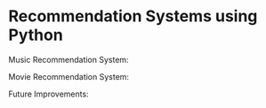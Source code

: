 # Recommendation Systems using Python

Music Recommendation System: 

Movie Recommendation System: 

Future Improvements: 
